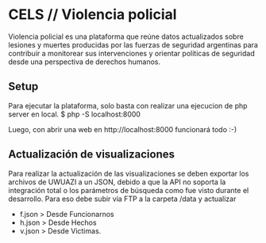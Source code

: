 # CELS // Violencia policial
Violencia policial es una plataforma que reúne datos actualizados sobre lesiones y muertes producidas por las fuerzas de seguridad argentinas para contribuir a monitorear sus intervenciones y orientar políticas de seguridad desde una perspectiva de derechos humanos.


## Setup
Para ejecutar la plataforma, solo basta con realizar una ejecucion de php server en local.
$ php -S localhost:8000

Luego, con abrir una web en http://localhost:8000 funcionará todo :-)


## Actualización de visualizaciones
Para realizar la actualización de las visualizaciones se deben exportar los archivos de UWUAZI a un JSON, debido a que la API no soporta la integración total o los parámetros de búsqueda como fue visto durante el desarrollo.
Para eso debe subir vía FTP a la carpeta /data  y actualizar 
- f.json > Desde Funcionarnos
- h.json > Desde Hechos
- v.json > Desde Victimas.
